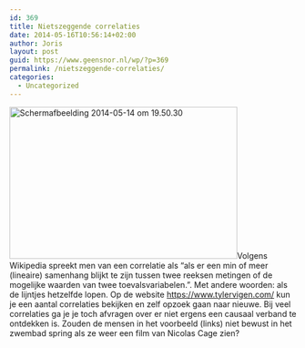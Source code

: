 ```yaml
---
id: 369
title: Nietszeggende correlaties
date: 2014-05-16T10:56:14+02:00
author: Joris
layout: post
guid: https://www.geensnor.nl/wp/?p=369
permalink: /nietszeggende-correlaties/
categories:
  - Uncategorized
---
```

[<img class="alignleft wp-image-371" src="https://www.geensnor.nl/wp/wp-content/uploads/2014/05/Schermafbeelding-2014-05-14-om-19.50.30-300x200.png" alt="Schermafbeelding 2014-05-14 om 19.50.30" width="400" height="267" srcset="https://www.geensnor.nl/wp/wp-content/uploads/2014/05/Schermafbeelding-2014-05-14-om-19.50.30-300x200.png 300w, https://www.geensnor.nl/wp/wp-content/uploads/2014/05/Schermafbeelding-2014-05-14-om-19.50.30.png 713w" sizes="(max-width: 400px) 100vw, 400px" />](https://www.geensnor.nl/wp/wp-content/uploads/2014/05/Schermafbeelding-2014-05-14-om-19.50.30.png)Volgens Wikipedia spreekt men van een correlatie als &#8220;als er een min of meer (lineaire) samenhang blijkt te zijn tussen twee reeksen metingen of de mogelijke waarden van twee toevalsvariabelen.&#8221;. Met andere woorden: als de lijntjes hetzelfde lopen. Op de website <https://www.tylervigen.com/> kun je een aantal correlaties bekijken en zelf opzoek gaan naar nieuwe. Bij veel correlaties ga je je toch afvragen over er niet ergens een causaal verband te ontdekken is. Zouden de mensen in het voorbeeld (links) niet bewust in het zwembad spring als ze weer een film van Nicolas Cage zien?